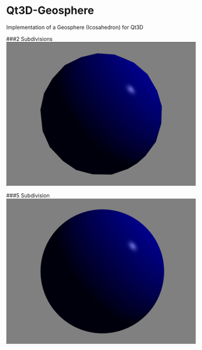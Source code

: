 # Qt3D-Geosphere
Implementation of a Geosphere (Icosahedron) for Qt3D

###2 Subdivisions
<img src="https://github.com/Loxodromics/Qt3D-Geosphere/raw/master/screenshots/sub2.jpg" width="660px">

###5 Subdivision
<img src="https://github.com/Loxodromics/Qt3D-Geosphere/raw/master/screenshots/sub5.jpg" width="649px">